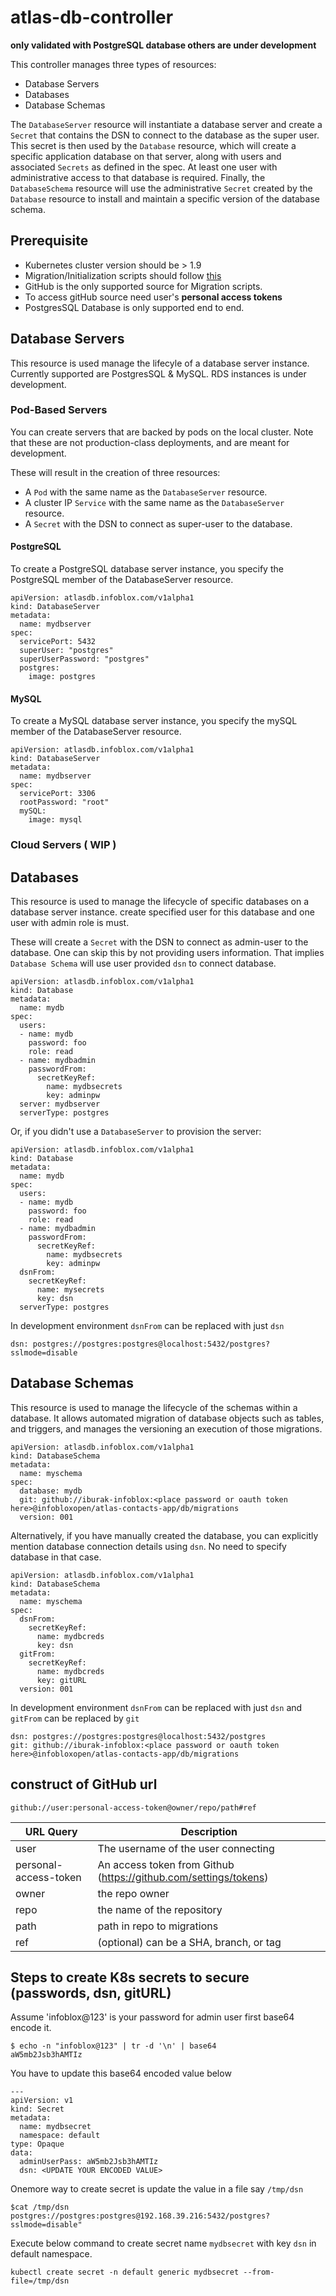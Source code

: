 # atlas-db-controller

**only validated with PostgreSQL database others are under development**

This controller manages three types of resources:

  - Database Servers
  - Databases
  - Database Schemas

The `DatabaseServer` resource will instantiate a database server and create a `Secret`
that contains the DSN to connect to the database as the super user. This secret is
then used by the `Database` resource, which will create a specific application database
on that server, along with users and associated `Secrets` as defined in the spec. At least
one user with administrative access to that database is required. Finally, the `DatabaseSchema`
resource will use the administrative `Secret` created by the `Database` resource to install
and maintain a specific version of the database schema.

## Prerequisite
   - Kubernetes cluster version should be > 1.9
   - Migration/Initialization scripts should follow [this](https://github.com/golang-migrate/migrate/blob/master/MIGRATIONS.md)
   - GitHub is the only supported source for Migration scripts.
   - To access gitHub source need user's **personal access tokens**
   - PostgresSQL Database is only supported end to end.

## Database Servers

This resource is used manage the lifecyle of a database server instance. Currently
supported are PostgresSQL & MySQL. RDS instances is under development.

### Pod-Based Servers

You can create servers that are backed by pods on the local cluster. Note that these are not
production-class deployments, and are meant for development.

These will result in the creation of three resources:

- A `Pod` with the same name as the `DatabaseServer` resource.
- A cluster IP `Service` with the same name as the `DatabaseServer` resource.
- A `Secret` with the DSN to connect as super-user to the database.


#### PostgreSQL

To create a PostgreSQL database server instance, you specify the PostgreSQL member of the
DatabaseServer resource.

```
apiVersion: atlasdb.infoblox.com/v1alpha1
kind: DatabaseServer
metadata:
  name: mydbserver
spec:
  servicePort: 5432
  superUser: "postgres"
  superUserPassword: "postgres"
  postgres:
    image: postgres
```


#### MySQL

To create a MySQL database server instance, you specify the mySQL member of the
DatabaseServer resource.

```
apiVersion: atlasdb.infoblox.com/v1alpha1
kind: DatabaseServer
metadata:
  name: mydbserver
spec:
  servicePort: 3306
  rootPassword: "root"
  mySQL:
    image: mysql
```

### Cloud Servers ( WIP )


## Databases

This resource is used to manage the lifecycle of specific databases on a database
server instance. create specified user for this database and one user with admin
role is must.

These will create a `Secret` with the DSN to connect as admin-user to the
database. One can skip this by not providing users information. That implies
`Database Schema` will use user provided `dsn` to connect database.

```
apiVersion: atlasdb.infoblox.com/v1alpha1
kind: Database
metadata:
  name: mydb
spec:
  users:
  - name: mydb
    password: foo
    role: read
  - name: mydbadmin
    passwordFrom:
      secretKeyRef:
        name: mydbsecrets
        key: adminpw
  server: mydbserver
  serverType: postgres
```

Or, if you didn't use a `DatabaseServer` to provision the server:

```
apiVersion: atlasdb.infoblox.com/v1alpha1
kind: Database
metadata:
  name: mydb
spec:
  users:
  - name: mydb
    password: foo
    role: read
  - name: mydbadmin
    passwordFrom:
      secretKeyRef:
        name: mydbsecrets
        key: adminpw
  dsnFrom:
    secretKeyRef:
      name: mysecrets
      key: dsn
  serverType: postgres
```

In development environment `dsnFrom` can be replaced with just `dsn`

```
dsn: postgres://postgres:postgres@localhost:5432/postgres?sslmode=disable
```

## Database Schemas

This resource is used to manage the lifecycle of the schemas within a database. It
allows automated migration of database objects such as tables, and triggers, and
manages the versioning an execution of those migrations.

```
apiVersion: atlasdb.infoblox.com/v1alpha1
kind: DatabaseSchema
metadata:
  name: myschema
spec:
  database: mydb
  git: github://iburak-infoblox:<place password or oauth token here>@infobloxopen/atlas-contacts-app/db/migrations
  version: 001
```

Alternatively, if you have manually created the database, you can
explicitly mention database connection details using `dsn`. No need to
specify database in that case.

```
apiVersion: atlasdb.infoblox.com/v1alpha1
kind: DatabaseSchema
metadata:
  name: myschema
spec:
  dsnFrom:
    secretKeyRef:
      name: mydbcreds
      key: dsn
  gitFrom:
    secretKeyRef:
      name: mydbcreds
      key: gitURL
  version: 001
```
In development environment `dsnFrom` can be replaced with just `dsn` and
`gitFrom` can be replaced by `git`

```
dsn: postgres://postgres:postgres@localhost:5432/postgres
git: github://iburak-infoblox:<place password or oauth token here>@infobloxopen/atlas-contacts-app/db/migrations
```

## construct of GitHub url

`github://user:personal-access-token@owner/repo/path#ref`

| URL Query  | Description |
|------------|-------------|
| user | The username of the user connecting |
| personal-access-token  | An access token from Github (https://github.com/settings/tokens) |
| owner | the repo owner |
| repo | the name of the repository |
| path | path in repo to migrations |
| ref | (optional) can be a SHA, branch, or tag |


## Steps to create K8s secrets to secure (passwords, dsn, gitURL)

Assume 'infoblox@123' is your password for admin user first base64 encode it.

```
$ echo -n "infoblox@123" | tr -d '\n' | base64
aW5mb2Jsb3hAMTIz
```

You have to update this base64 encoded value below
```
---
apiVersion: v1
kind: Secret
metadata:
  name: mydbsecret
  namespace: default
type: Opaque
data:
  adminUserPass: aW5mb2Jsb3hAMTIz
  dsn: <UPDATE YOUR ENCODED VALUE>
```

Onemore way to create secret is update the value in a file say `/tmp/dsn`
```
$cat /tmp/dsn
postgres://postgres:postgres@192.168.39.216:5432/postgres?sslmode=disable"
```

Execute below command to create secret name `mydbsecret` with key `dsn`
in default namespace.
```
kubectl create secret -n default generic mydbsecret --from-file=/tmp/dsn
```
